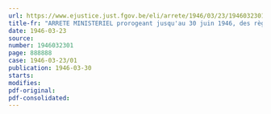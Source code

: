 ```yaml
---
url: https://www.ejustice.just.fgov.be/eli/arrete/1946/03/23/1946032301/justel
title-fr: "ARRETE MINISTERIEL prorogeant jusqu'au 30 juin 1946, des règlementations économiques au sein des industries du caoutchouc, de l'acide carbonique, de la tréfilerie et de la clouterie, du sulfate de cuivre, de la flaconnerie et de la bouteillerie, du verre à vitres et de la boulonnerie"
date: 1946-03-23
source:
number: 1946032301
page: 888888
case: 1946-03-23/01
publication: 1946-03-30
starts:
modifies:
pdf-original:
pdf-consolidated:
---
```


